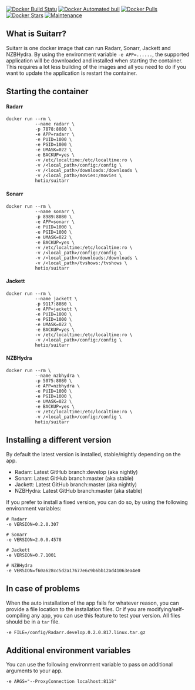 [![Docker Build Statu](https://img.shields.io/docker/build/hotio/suitarr.svg?style=flat-square)](https://hub.docker.com/r/hotio/suitarr)
[![Docker Automated buil](https://img.shields.io/docker/automated/hotio/suitarr.svg?style=flat-square)](https://hub.docker.com/r/hotio/suitarr)
[![Docker Pulls](https://img.shields.io/docker/pulls/hotio/suitarr.svg?style=flat-square)](https://hub.docker.com/r/hotio/suitarr)
[![Docker Stars](https://img.shields.io/docker/stars/hotio/suitarr.svg?style=flat-square)](https://hub.docker.com/r/hotio/suitarr)
[![Maintenance](https://img.shields.io/maintenance/yes/2017.svg?style=flat-square)]()

## What is Suitarr?

Suitarr is one docker image that can run Radarr, Sonarr, Jackett and NZBHydra. By using the environment variable `-e APP=......`, the supported application will be downloaded and installed when starting the container.
This requires a lot less building of the images and all you need to do if you want to update the application is restart the container.

## Starting the container

#### Radarr

```
docker run --rm \
           --name radarr \
           -p 7878:8080 \
           -e APP=radarr \
           -e PUID=1000 \
           -e PGID=1000 \
           -e UMASK=022 \
           -e BACKUP=yes \
           -v /etc/localtime:/etc/localtime:ro \
           -v /<local_path>/config:/config \
           -v /<local_path>/downloads:/downloads \
           -v /<local_path>/movies:/movies \
           hotio/suitarr
```

#### Sonarr

```
docker run --rm \
           --name sonarr \
           -p 8989:8080 \
           -e APP=sonarr \
           -e PUID=1000 \
           -e PGID=1000 \
           -e UMASK=022 \
           -e BACKUP=yes \
           -v /etc/localtime:/etc/localtime:ro \
           -v /<local_path>/config:/config \
           -v /<local_path>/downloads:/downloads \
           -v /<local_path>/tvshows:/tvshows \
           hotio/suitarr
```

#### Jackett

```
docker run --rm \
           --name jackett \
           -p 9117:8080 \
           -e APP=jackett \
           -e PUID=1000 \
           -e PGID=1000 \
           -e UMASK=022 \
           -e BACKUP=yes \
           -v /etc/localtime:/etc/localtime:ro \
           -v /<local_path>/config:/config \
           hotio/suitarr
```

#### NZBHydra

```
docker run --rm \
           --name nzbhydra \
           -p 5075:8080 \
           -e APP=nzbhydra \
           -e PUID=1000 \
           -e PGID=1000 \
           -e UMASK=022 \
           -e BACKUP=yes \
           -v /etc/localtime:/etc/localtime:ro \
           -v /<local_path>/config:/config \
           hotio/suitarr
```

## Installing a different version

By default the latest version is installed, stable/nightly depending on the app.

- Radarr: Latest GitHub branch:develop (aka nightly)
- Sonarr: Latest GitHub branch:master (aka stable)
- Jackett: Latest GitHub branch:master (aka nightly)
- NZBHydra: Latest GitHub branch:master (aka stable)

If you prefer to install a fixed version, you can do so, by using the following environment variables:

```
# Radarr
-e VERSION=0.2.0.307

# Sonarr
-e VERSION=2.0.0.4578

# Jackett
-e VERSION=0.7.1001

# NZBHydra
-e VERSION=f60a628cc5d2a17677e6c9b6bb12ad41063ea4e0
```

## In case of problems

When the auto installation of the app fails for whatever reason, you can provide a file location to the installation files.
Or if you are modifying/self-compiling any app, you can use this feature to test your version. All files should be in a `tar` file.

```
-e FILE=/config/Radarr.develop.0.2.0.817.linux.tar.gz
```

## Additional environment variables

You can use the following environment variable to pass on additional arguments to your app.

```
-e ARGS="--ProxyConnection localhost:8118"
```
